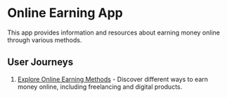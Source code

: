 # Online Earning App

This app provides information and resources about earning money online through various methods.

## User Journeys

1. [Explore Online Earning Methods](docs/journeys/explore-online-earning-methods.md) - Discover different ways to earn money online, including freelancing and digital products.
